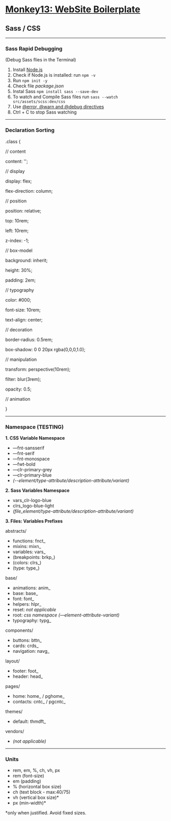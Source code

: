 # [Monkey13: WebSite Boilerplate](https://monkey13.studio)

## Sass / CSS

---

### Sass Rapid Debugging

(Debug Sass flies in the Terminal)

1. Install [Node.js](https://nodejs.org)
2. Check if Node.js is installed: run `npm -v`
3. Run `npm init -y`
4. Check file _package.json_
5. Instal Sass `npm install sass --save-dev`
6. To watch and Compile Sass files run `sass --watch src/assets/scss:dev/css`
7. Use [@error, @warn and @debug directives](https://www.sitepoint.com/using-sass-error-warn-and-debug-directives/)
8. Ctrl + C to stop Sass watching

---

### Declaration Sorting

.class {

// content

content: '';

// display

display: flex;

flex-direction: column;

// position

position: relative;

top: 10rem;

left: 10rem;

z-index: -1;

// box-model

background: inherit;

height: 30%;

padding: 2em;

// typography

color: #000;

font-size: 10rem;

text-align: center;

// decoration

border-radius: 0.5rem;

box-shadow: 0 0 20px rgba(0,0,0,1.0);

// manipulation

transform: perspective(10rem);

filter: blur(3rem);

opacity: 0.5;

// animation

}

---

### Namespace (TESTING)

**1. CSS Variable Namespace**

- —fnt-sansserif
- —fnt-serif
- —fnt-monospace
- —fwt-bold
- —clr-primary-grey
- —clr-primary-blue
- _(--element/type-attribute/description-attribute/variant)_

**2. Sass Variables Namespace**

- vars_clr-logo-blue
- clrs_logo-blue-light
- _(file_element/type-attribute/description-attribute/variant)_

**3. Files: Variables Prefixes**

abstracts/

- functions: fnct\_
- mixins: mixn\_
- variables: vars\_
- (breakpoints: brkp\_)
- (colors: clrs\_)
- (type: type\_)

base/

- animations: anim\_
- base: base\_
- font: font\_
- helpers: hlpr\_
- reset: _not applicable_
- root: _css namespace (—element-attribute-variant)_
- typography: typg\_

components/

- buttons: bttn\_
- cards: crds\_
- navigation: navg\_

layout/

- footer: foot\_
- header: head\_

pages/

- home: home\_ / pghome\_
- contacts: cntc\_ / pgcntc\_

themes/

- default: thmdft\_

vendors/

- _(not applicable)_

---

### Units

- rem, em, %, ch, vh, px
- rem (font-size)
- em (padding)
- % (horizontal box size)
- ch (text block - max:40/75)
- vh (vertical box size)\*
- px (min-width)\*

\*only when justified. Avoid fixed sizes.
